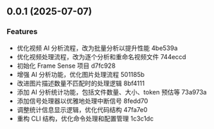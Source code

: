 ## 0.0.1 (2025-07-07)


### Features

* 优化视频 AI 分析流程，改为批量分析以提升性能 4be539a
* 优化视频处理流程，改为逐个分析和重命名视频文件 744eccd
* 初始化 Frame Sense 项目 d7fc928
* 增强 AI 分析功能，优化图片处理流程 501185b
* 改进图片描述数量不匹配时的处理逻辑 8bf4111
* 添加 AI 分析统计功能，包括文件数量、大小、token 预估等 73a973a
* 添加信号处理器以优雅地处理中断信号 8fedd70
* 调整统计信息显示逻辑，优化代码结构 47fa7e0
* 重构 CLI 结构，优化命令处理和配置管理 1c3c1dc



